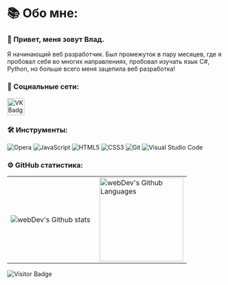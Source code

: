 <h1>📚 Обо мне:</h1>
<h3>👋 Привет, меня зовут Влад.</h3>


Я начинающий веб разработчик. Был промежуток в пару месяцев, где я пробовал себя во многих направлениях, пробовал изучать язык C#, Python, но больше всего меня зацепила веб разработка!

### 🤝 Социальные сети:

  <div id="badges">
    <a href="https://vk.com/deathxdder" target="_blank">
      <img src="https://cdn-icons-png.flaticon.com/512/145/145813.png" width="40" height="40" alt="VK Badge"/>
    </a>
  </div>

### 🛠 Инструменты:

![Opera](https://img.shields.io/badge/Opera-FF1B2D?style=for-the-badge&logo=Opera&logoColor=white)
![JavaScript](https://img.shields.io/badge/javascript-%23323330.svg?style=for-the-badge&logo=javascript&logoColor=%23F7DF1E)
![HTML5](https://img.shields.io/badge/html5-%23E34F26.svg?style=for-the-badge&logo=html5&logoColor=white)
![CSS3](https://img.shields.io/badge/css3-%231572B6.svg?style=for-the-badge&logo=css3&logoColor=white)
![Git](https://img.shields.io/badge/git-%23F05033.svg?style=for-the-badge&logo=git&logoColor=white)
![Visual Studio Code](https://img.shields.io/badge/Visual%20Studio%20Code-0078d7.svg?style=for-the-badge&logo=visual-studio-code&logoColor=white)


### ⚙️ GitHub статистика:

<table>
  <tr>
    <td>
      <img align="left" src="http://github-readme-streak-stats.herokuapp.com?user=pr1memur&theme=dark&background=000000" alt="webDev's Github stats" />
    </td>
    <td>
      <img height="195px" align="right" alt="webDev's Github Languages" src="https://github-readme-stats-sigma-five.vercel.app/api/top-langs/?username=pr1memur&layout=compact&theme=vision-friendly-dark" />
    </td>
  </tr>
</table>

![Visitor Badge](https://visitor-badge.laobi.icu/badge?page_id=pr1memur)
